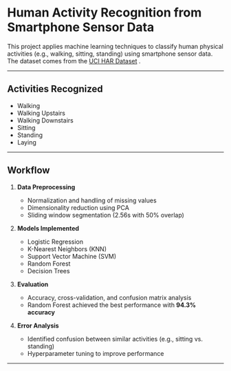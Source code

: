 # Human Activity Recognition from Smartphone Sensor Data

This project applies machine learning techniques to classify human physical activities (e.g., walking, sitting, standing) using smartphone sensor data. The dataset comes from the [UCI HAR Dataset](https://archive.ics.uci.edu/ml/datasets/Smartphone+Dataset+for+Human+Activity+Recognition+%28HAR%29+in+Ambient+Assisted+Living+%28AAL%29) .

---

## Activities Recognized
- Walking
- Walking Upstairs
- Walking Downstairs
- Sitting
- Standing
- Laying

---

## Workflow
1. **Data Preprocessing**
   - Normalization and handling of missing values  
   - Dimensionality reduction using PCA  
   - Sliding window segmentation (2.56s with 50% overlap)  

2. **Models Implemented**
   - Logistic Regression  
   - K-Nearest Neighbors (KNN)  
   - Support Vector Machine (SVM)  
   - Random Forest  
   - Decision Trees

3. **Evaluation**
   - Accuracy, cross-validation, and confusion matrix analysis  
   - Random Forest achieved the best performance with **94.3% accuracy**  

4. **Error Analysis**
   - Identified confusion between similar activities (e.g., sitting vs. standing)  
   - Hyperparameter tuning to improve performance  

---


